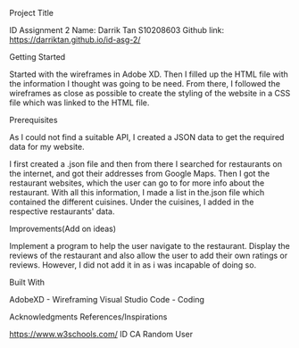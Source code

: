 Project Title

ID Assignment 2
Name: Darrik Tan  S10208603
Github link: https://darriktan.github.io/id-asg-2/

Getting Started

Started with the wireframes in Adobe XD. Then I filled up the HTML file with the information I thought was going to be need.
From there, I followed the wireframes as close as possible to create the styling of the website in a CSS file which was linked to the HTML file.

Prerequisites

As I could not find a suitable API, I created a JSON data to get the required data for my website.

I first created a .json file and then from there I searched for restaurants on the internet, and got their addresses from Google Maps.
Then I got the restaurant websites, which the user can go to for more info about the restaurant.
With all this information, I made a list in the.json file which contained the different cuisines.
Under the cuisines, I added in the respective restaurants' data.

Improvements(Add on ideas)

Implement a program to help the user navigate to the restaurant. 
Display the reviews of the restaurant and also allow the user to add their own ratings or reviews. 
However, I did not add it in as i was incapable of doing so.

Built With

AdobeXD - Wireframing
Visual Studio Code - Coding

Acknowledgments
References/Inspirations

https://www.w3schools.com/
ID CA Random User
